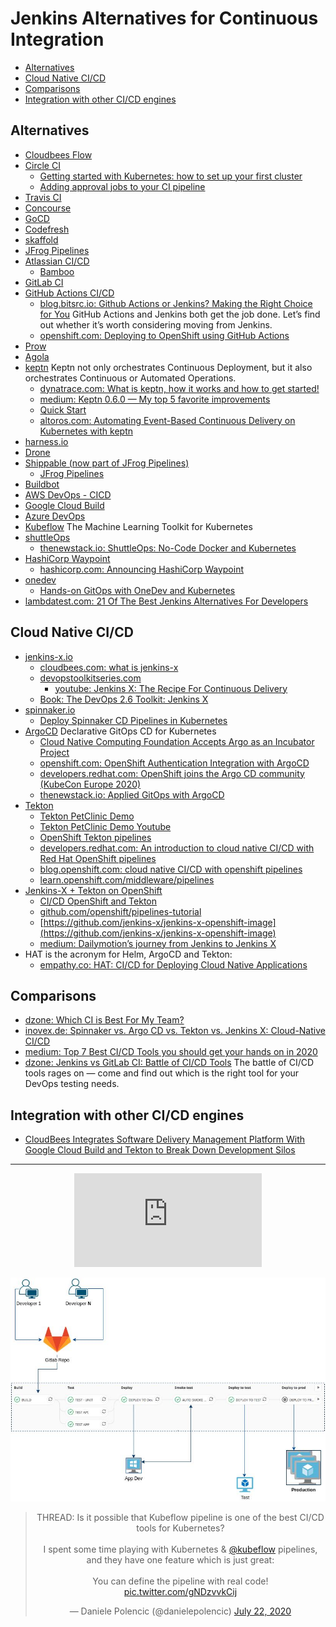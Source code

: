 # Jenkins Alternatives for Continuous Integration
- [Alternatives](#alternatives)
- [Cloud Native CI/CD](#cloud-native-cicd)
- [Comparisons](#comparisons)
- [Integration with other CI/CD engines](#integration-with-other-cicd-engines)
## Alternatives
* [Cloudbees Flow](https://www.cloudbees.com/products/flow/overview)
* [Circle CI](https://circleci.com/)
    * [Getting started with Kubernetes: how to set up your first cluster](https://circleci.com/blog/getting-started-with-kubernetes-how-to-set-up-your-first-cluster/)
    * [Adding approval jobs to your CI pipeline](https://circleci.com/blog/adding-approval-jobs-to-your-ci-pipeline/)
* [Travis CI](https://travis-ci.org/)
* [Concourse](https://concourse-ci.org/)
* [GoCD](https://www.gocd.org/)
* [Codefresh](https://codefresh.io/)
* [skaffold](https://skaffold.dev/)
* [JFrog Pipelines](https://jfrog.com/pipelines/)
* [Atlassian CI/CD](https://www.atlassian.com/continuous-delivery)
     * [Bamboo](https://www.atlassian.com/software/bamboo)
* [GitLab CI](https://dzone.com/articles/gitlab-ci-with-docker-environment-variable-quirks)
* [GitHub Actions CI/CD](https://github.blog/2019-08-08-github-actions-now-supports-ci-cd/)
    * [blog.bitsrc.io: Github Actions or Jenkins? Making the Right Choice for You](https://blog.bitsrc.io/github-actions-or-jenkins-making-the-right-choice-for-you-9ac774684c8) GitHub Actions and Jenkins both get the job done. Let’s find out whether it’s worth considering moving from Jenkins.
    * [openshift.com: Deploying to OpenShift using GitHub Actions](https://www.openshift.com/blog/deploying-to-openshift-using-github-actions)
* [Prow](https://github.com/kubernetes/test-infra/tree/master/prow)
* [Agola](https://agola.io/)
* [keptn](https://keptn.sh/) Keptn not only orchestrates Continuous Deployment, but it also orchestrates Continuous or Automated Operations.    
    * [dynatrace.com: What is keptn, how it works and how to get started!](https://www.dynatrace.com/news/blog/what-is-keptn-how-it-works-and-how-to-get-started/) 
    * [medium: Keptn 0.6.0 — My top 5 favorite improvements](https://medium.com/keptn/keptn-0-6-0-my-top-5-favorite-improvements-242d8ac1abfe)
    * [Quick Start](https://keptn.sh/docs/quickstart/)
    * [altoros.com: Automating Event-Based Continuous Delivery on Kubernetes with keptn](https://www.altoros.com/blog/automating-event-based-continuous-delivery-on-kubernetes-with-keptn/)
* [harness.io](https://harness.io/)
* [Drone](https://drone.io/)
* [Shippable (now part of JFrog Pipelines)](https://www.shippable.com/)
    * [JFrog Pipelines](https://jfrog.com/pipelines/)
* [Buildbot](https://buildbot.net/)
* [AWS DevOps - CICD](https://aws.amazon.com/devops/#cicd)
* [Google Cloud Build](https://cloud.google.com/cloud-build)
* [Azure DevOps](https://azure.microsoft.com/services/devops/)
* [Kubeflow](https://www.kubeflow.org/) The Machine Learning Toolkit for Kubernetes
* [shuttleOps](https://www.shuttleops.io/)
  * [thenewstack.io: ShuttleOps: No-Code Docker and Kubernetes](https://thenewstack.io/shuttleops-no-code-docker-and-kubernetes/)
* [HashiCorp Waypoint](https://www.waypointproject.io/)
  * [hashicorp.com: Announcing HashiCorp Waypoint](https://www.hashicorp.com/blog/announcing-waypoint)
* [onedev](https://github.com/theonedev/onedev)
    * [Hands-on GitOps with OneDev and Kubernetes](https://robinshen.medium.com/hands-on-gitops-with-onedev-f05bd278f07c)
* [lambdatest.com: 21 Of The Best Jenkins Alternatives For Developers](https://www.lambdatest.com/blog/best-jenkins-alternatives/)

## Cloud Native CI/CD
* [jenkins-x.io](https://jenkins-x.io/)
    * [cloudbees.com: what is jenkins-x](https://www.cloudbees.com/jenkins-x/what-is-jenkins-x)
    * [devopstoolkitseries.com](https://www.devopstoolkitseries.com/)
        * [youtube: Jenkins X: The Recipe For Continuous Delivery](https://www.youtube.com/watch?v=ihHr-iLfEGo)
    * [Book: The DevOps 2.6 Toolkit: Jenkins X](https://leanpub.com/the-devops-2-6-toolkit)
* [spinnaker.io](https://www.spinnaker.io/)
    * [Deploy Spinnaker CD Pipelines in Kubernetes](https://www.opsmx.com/blog/deploy-spinnaker-cd-pipelines-in-kubernetes/)
* [ArgoCD](https://argoproj.github.io/argo-cd/) Declarative GitOps CD for Kubernetes
    * [Cloud Native Computing Foundation Accepts Argo as an Incubator Project](https://www.intuit.com/blog/technology/cloud-native-computing-foundation-accepts-argo-as-an-incubator-project/)
    * [openshift.com: OpenShift Authentication Integration with ArgoCD](https://www.openshift.com/blog/openshift-authentication-integration-with-argocd)
    * [developers.redhat.com: OpenShift joins the Argo CD community (KubeCon Europe 2020)](https://developers.redhat.com/blog/2020/08/17/openshift-joins-the-argo-cd-community-kubecon-europe-2020/)
    * [thenewstack.io: Applied GitOps with ArgoCD](https://thenewstack.io/applied-gitops-with-argocd/)
* [Tekton](https://github.com/tektoncd/)
    * [Tekton PetClinic Demo](https://github.com/tektoncd/pipeline)
    * [Tekton PetClinic Demo Youtube](https://www.youtube.com/watch?v=igwFpZOUTnw)
    * [OpenShift Tekton pipelines](https://www.openshift.com/learn/topics/pipelines)
    * [developers.redhat.com: An introduction to cloud native CI/CD with Red Hat OpenShift pipelines](https://developers.redhat.com/blog/2019/07/18/an-introduction-to-cloud-native-ci-cd-with-red-hat-openshift-pipelines/)
    * [blog.openshift.com: cloud native CI/CD with openshift pipelines](https://blog.openshift.com/cloud-native-ci-cd-with-openshift-pipelines/) 
    * [learn.openshift.com/middleware/pipelines](https://learn.openshift.com/middleware/pipelines/)
* [Jenkins-X + Tekton on OpenShift](https://github.com/openshift/tektoncd-pipeline-operator)
    * [CI/CD OpenShift and Tekton](https://blog.sonatype.com/new-cloud-native-ci/cd-projects-openshift-and-tekton)
    * [github.com/openshift/pipelines-tutorial](https://github.com/openshift/pipelines-tutorial)
    * [https://github.com/jenkins-x/jenkins-x-openshift-image](https://github.com/jenkins-x/jenkins-x-openshift-image)
    * [medium: Dailymotion’s journey from Jenkins to Jenkins X](https://medium.com/dailymotion/from-jenkins-to-jenkins-x-604b6cde0ce3)
* HAT is the acronym for Helm, ArgoCD and Tekton:
    * [empathy.co: HAT: CI/CD for Deploying Cloud Native Applications](https://www.empathy.co/blog/hat-ci-cd-for-deploying-cloud-native-applications/) 

## Comparisons
* [dzone: Which CI is Best For My Team?](https://dzone.com/articles/which-ci-is-best-for-my-team)
* [inovex.de: Spinnaker vs. Argo CD vs. Tekton vs. Jenkins X: Cloud-Native CI/CD](https://www.inovex.de/blog/spinnaker-vs-argo-cd-vs-tekton-vs-jenkins-x/)
* [medium: Top 7 Best CI/CD Tools you should get your hands on in 2020](https://medium.com/devops-dudes/top-7-best-ci-cd-tools-you-should-get-your-hands-on-in-2020-832c29db936a)
* [dzone: Jenkins vs GitLab CI: Battle of CI/CD Tools](https://dzone.com/articles/jenkins-vs-gitlab-ci-battle-of-cicd-tools) The battle of CI/CD tools rages on — come and find out which is the right tool for your DevOps testing needs.

## Integration with other CI/CD engines
* [CloudBees Integrates Software Delivery Management Platform With Google Cloud Build and Tekton to Break Down Development Silos](https://www.previous.cloudbees.com/press/cloudbees-integrates-software-delivery-management-platform-google-cloud-build-and-tekton-break)

---
<center>
<iframe src="https://www.youtube.com/embed/ihHr-iLfEGo" frameborder="0" allow="accelerometer; autoplay; encrypted-media; gyroscope; picture-in-picture" allowfullscreen></iframe>

[![gitlab](images/gitlab.jpg)](https://gitlab.com/)
</center>

<center>
<blockquote class="twitter-tweet"><p lang="en" dir="ltr">THREAD: Is it possible that Kubeflow pipeline is one of the best CI/CD tools for Kubernetes?<br><br>I spent some time playing with Kubernetes &amp; <a href="https://twitter.com/kubeflow?ref_src=twsrc%5Etfw">@kubeflow</a> pipelines, and they have one feature which is just great:<br><br>You can define the pipeline with real code! <a href="https://t.co/gNDzvvkCij">pic.twitter.com/gNDzvvkCij</a></p>&mdash; Daniele Polencic (@danielepolencic) <a href="https://twitter.com/danielepolencic/status/1285929877493800961?ref_src=twsrc%5Etfw">July 22, 2020</a></blockquote> <script async src="https://platform.twitter.com/widgets.js" charset="utf-8"></script>
</center>